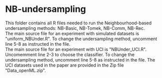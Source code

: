 # NB-undersampling
This folder contains all R files needed to run the Neighbourhood-based undersampling methods: NB-Basic, NB-Tomek, NB-Comm, NB-Rec.\
The main source file for an experiment with simulated datasets is "uniform_NBUnder.R". To change the undersampling method, uncomment line 5-8 as instructed in the file.\
The main source file for an experiment with UCI is "NBUnder_UCI.R". Uncomemment line 2-3 to choose the classifier. To change the undersampling method, uncomment line 5-8 as instructed in the file. The UCI datasets used in the paper are provided in the Zip file "Data_openML.zip".
